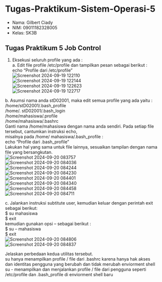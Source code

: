 # Tugas-Praktikum-Sistem-Operasi-5
- Nama: Gilbert Ciady
- NIM: 09011182328005
- Kelas: SK3B
## Tugas Praktikum 5 Job Control
1. Eksekusi seluruh profile yang ada :  
a. Edit file profile /etc/profile dan tampilkan pesan sebagai berikut :  
echo “Profile dari /etc/profile”  
![Screenshot 2024-09-19 122110](https://github.com/user-attachments/assets/63b6fc5f-1bb4-4a39-8c54-d384646a1bdd)  
![Screenshot 2024-09-19 122144](https://github.com/user-attachments/assets/5969be1b-fb3f-48e5-b5b1-14c88e2af511)  
![Screenshot 2024-09-19 122623](https://github.com/user-attachments/assets/69efe8d2-1703-4528-9fc9-a6d0cf233344)  
![Screenshot 2024-09-19 122717](https://github.com/user-attachments/assets/127a0c2a-393e-4f1d-a4c1-59b79708ebbc)  

b. Asumsi nama anda stD02001, maka edit semua profile yang ada yaitu :  
/home/stD02001/.bash_profile  
/home/. stD02001/.bash_login  
/home/mahasiswa/.profile  
/home/mahasiswa/.bashrc  
Ganti nama /home/mahasiswa dengan nama anda sendiri. Pada setiap file tersebut, cantumkan instruksi echo,  
misalnya pada /home/ mahasiswa/.bash_profile :  
echo “Profile dari .bash_profile”  
Lakukan hal yang sama untuk file lainnya, sesuaikan tampilan dengan nama file yang bersangkutan.  
![Screenshot 2024-09-20 083757](https://github.com/user-attachments/assets/9dddf295-ae01-4047-93a3-1054afaf7999)  
![Screenshot 2024-09-20 084036](https://github.com/user-attachments/assets/7653cc00-4c2b-42c4-91ae-94e1d41cf10e)  
![Screenshot 2024-09-20 084244](https://github.com/user-attachments/assets/8dc671ba-9551-4a94-802d-e3c3c104ee91)  
![Screenshot 2024-09-20 084230](https://github.com/user-attachments/assets/651b8b87-cbf7-4c8f-bb25-817a84df2552)  
![Screenshot 2024-09-20 084401](https://github.com/user-attachments/assets/25a467f0-c7d2-478f-b6a4-0c4027ceb025)  
![Screenshot 2024-09-20 084340](https://github.com/user-attachments/assets/9fe7269d-68b3-4816-afb5-c945a1f5e254)  
![Screenshot 2024-09-20 084458](https://github.com/user-attachments/assets/90102b94-dfc7-4743-96e0-571275ef0cfb)  
![Screenshot 2024-09-20 084711](https://github.com/user-attachments/assets/45e4a897-f378-426a-8187-ad793338c634)  

c. Jalankan instruksi subtitute user, kemudian keluar dengan perintah exit sebagai berikut:  
$ su mahasiswa  
$ exit  
kemudian gunakan opsi – sebagai berikut :  
$ su – mahasiswa  
$ exit  
![Screenshot 2024-09-20 084806](https://github.com/user-attachments/assets/e3e3bc8a-d226-4d02-ad99-861dc9ec20d1)  
![Screenshot 2024-09-20 084837](https://github.com/user-attachments/assets/804454e3-82b5-4826-bd3a-ad315ef7d3c0)  

Jelaskan perbedaan kedua utilitas tersebut.  
su hanya menampilkan profile / file dari .bashrc karena hanya hak akses dan identitas pengguna yang berubah dan tidak merubah enviorment shell  
su - menampilkan dan menjalankan profile / file dari pengguna seperti /etc/profile dan .bash_profile di enviorment shell baru  

